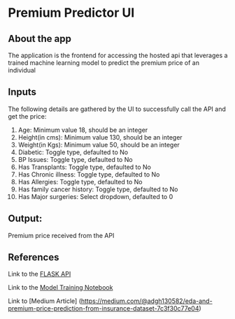 # Premium Predictor UI
## About the app
The application is the frontend for accessing the hosted api that leverages a trained machine learning model to predict the premium price of an individual

## Inputs
The following details are gathered by the UI to successfully call the API and get the price:

1. Age: Minimum value 18, should be an integer
2. Height(in cms): Minimum value 130, should be an integer
3. Weight(in Kgs): Minimum value 50, should be an integer
4. Diabetic: Toggle type, defaulted to No
5. BP Issues: Toggle type, defaulted to No
6. Has Transplants: Toggle type, defaulted to No
7. Has Chronic illness: Toggle type, defaulted to No
8. Has Allergies: Toggle type, defaulted to No
9. Has family cancer history: Toggle type, defaulted to No
10. Has Major surgeries: Select dropdown, defaulted to 0

## Output:
Premium price received from the API

## References
Link to the [FLASK API](https://github.com/adgh82/insurance-premium-predictor-api/blob/main/README.md)

Link to the [Model Training Notebook](https://github.com/adgh82/insurance-cost-predictor-linear-reg/blob/main/insurance_eda.ipynb)

Link to [Medium Article] (https://medium.com/@adgh130582/eda-and-premium-price-prediction-from-insurance-dataset-7c3f30c77e04)
